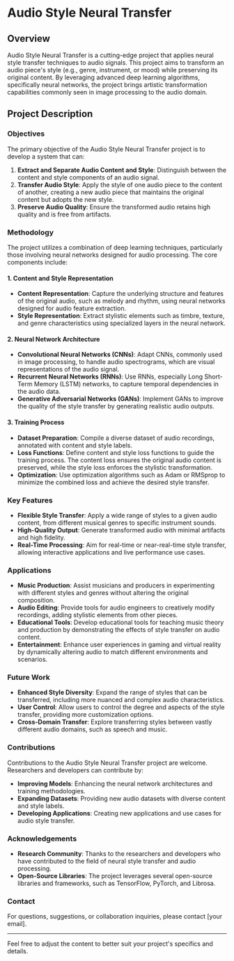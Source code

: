

# Audio Style Neural Transfer

## Overview
Audio Style Neural Transfer is a cutting-edge project that applies neural style transfer techniques to audio signals. This project aims to transform an audio piece's style (e.g., genre, instrument, or mood) while preserving its original content. By leveraging advanced deep learning algorithms, specifically neural networks, the project brings artistic transformation capabilities commonly seen in image processing to the audio domain.

## Project Description

### Objectives
The primary objective of the Audio Style Neural Transfer project is to develop a system that can:
1. **Extract and Separate Audio Content and Style**: Distinguish between the content and style components of an audio signal.
2. **Transfer Audio Style**: Apply the style of one audio piece to the content of another, creating a new audio piece that maintains the original content but adopts the new style.
3. **Preserve Audio Quality**: Ensure the transformed audio retains high quality and is free from artifacts.

### Methodology
The project utilizes a combination of deep learning techniques, particularly those involving neural networks designed for audio processing. The core components include:

#### 1. Content and Style Representation
- **Content Representation**: Capture the underlying structure and features of the original audio, such as melody and rhythm, using neural networks designed for audio feature extraction.
- **Style Representation**: Extract stylistic elements such as timbre, texture, and genre characteristics using specialized layers in the neural network.

#### 2. Neural Network Architecture
- **Convolutional Neural Networks (CNNs)**: Adapt CNNs, commonly used in image processing, to handle audio spectrograms, which are visual representations of the audio signal.
- **Recurrent Neural Networks (RNNs)**: Use RNNs, especially Long Short-Term Memory (LSTM) networks, to capture temporal dependencies in the audio data.
- **Generative Adversarial Networks (GANs)**: Implement GANs to improve the quality of the style transfer by generating realistic audio outputs.

#### 3. Training Process
- **Dataset Preparation**: Compile a diverse dataset of audio recordings, annotated with content and style labels.
- **Loss Functions**: Define content and style loss functions to guide the training process. The content loss ensures the original audio content is preserved, while the style loss enforces the stylistic transformation.
- **Optimization**: Use optimization algorithms such as Adam or RMSprop to minimize the combined loss and achieve the desired style transfer.

### Key Features
- **Flexible Style Transfer**: Apply a wide range of styles to a given audio content, from different musical genres to specific instrument sounds.
- **High-Quality Output**: Generate transformed audio with minimal artifacts and high fidelity.
- **Real-Time Processing**: Aim for real-time or near-real-time style transfer, allowing interactive applications and live performance use cases.

### Applications
- **Music Production**: Assist musicians and producers in experimenting with different styles and genres without altering the original composition.
- **Audio Editing**: Provide tools for audio engineers to creatively modify recordings, adding stylistic elements from other pieces.
- **Educational Tools**: Develop educational tools for teaching music theory and production by demonstrating the effects of style transfer on audio content.
- **Entertainment**: Enhance user experiences in gaming and virtual reality by dynamically altering audio to match different environments and scenarios.

### Future Work
- **Enhanced Style Diversity**: Expand the range of styles that can be transferred, including more nuanced and complex audio characteristics.
- **User Control**: Allow users to control the degree and aspects of the style transfer, providing more customization options.
- **Cross-Domain Transfer**: Explore transferring styles between vastly different audio domains, such as speech and music.

### Contributions
Contributions to the Audio Style Neural Transfer project are welcome. Researchers and developers can contribute by:
- **Improving Models**: Enhancing the neural network architectures and training methodologies.
- **Expanding Datasets**: Providing new audio datasets with diverse content and style labels.
- **Developing Applications**: Creating new applications and use cases for audio style transfer.

### Acknowledgements
- **Research Community**: Thanks to the researchers and developers who have contributed to the field of neural style transfer and audio processing.
- **Open-Source Libraries**: The project leverages several open-source libraries and frameworks, such as TensorFlow, PyTorch, and Librosa.

### Contact
For questions, suggestions, or collaboration inquiries, please contact [your email].

---

Feel free to adjust the content to better suit your project's specifics and details.
